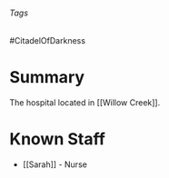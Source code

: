 ###### Tags

#CitadelOfDarkness 

# Summary
The hospital located in [[Willow Creek]].

# Known Staff
- [[Sarah]] - Nurse